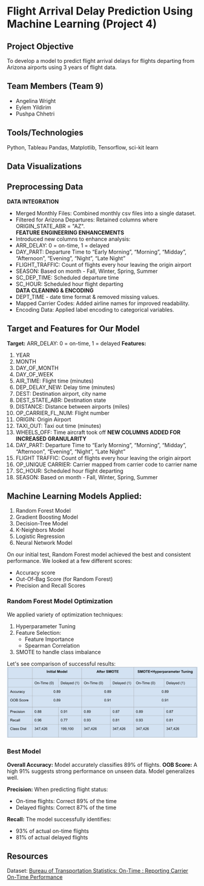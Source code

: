 # Flight Arrival Delay Prediction Using Machine Learning (Project 4)

## Project Objective
To develop a model to predict flight arrival delays for flights departing from Arizona airports using 3 years of flight data. 

## Team Members (Team 9)
- Angelina Wright
- Eylem Yildirim
- Pushpa Chhetri

## Tools/Technologies
Python, Tableau
Pandas, Matplotlib, Tensorflow, sci-kit learn

## Data Visualizations



## Preprocessing Data
**DATA INTEGRATION**
- Merged Monthly Files: Combined monthly csv files into a single dataset.
- Filtered for Arizona Departures: Retained columns where ORIGIN_STATE_ABR = "AZ". <br>
**FEATURE ENGINEERING ENHANCEMENTS**
- Introduced new columns to enhance analysis: 
 - ARR_DELAY: 0 = on-time, 1 = delayed
 - DAY_PART: Departure Time to “Early Morning”, “Morning”, “Midday”, “Afternoon”, “Evening”, “Night”, “Late Night”
 - FLIGHT_TRAFFIC: Count of flights every hour leaving the origin airport
 - SEASON: Based on month - Fall, Winter, Spring, Summer
 - SC_DEP_TIME: Scheduled departure time
 - SC_HOUR: Scheduled hour flight departing <br>
**DATA CLEANING & ENCODING**
- DEPT_TIME - date time format & removed missing values.
- Mapped Carrier Codes: Added airline names for improved readability.
- Encoding Data: Applied label encoding to categorical variables.


## Target and Features for Our Model
**Target:** ARR_DELAY: 0 = on-time, 1 = delayed
**Features:** <br>
1. YEAR
2. MONTH
3. DAY_OF_MONTH
4. DAY_OF_WEEK
5. AIR_TIME: Flight time (minutes)
6. DEP_DELAY_NEW: Delay time (minutes)
7. DEST: Destination airport, city name
8. DEST_STATE_ABR: Destination state 
9. DISTANCE: Distance between airports (miles)
10. OP_CARRIER_FL_NUM: Flight number
11. ORIGIN: Origin Airport
12. TAXI_OUT: Taxi out time (minutes)
13. WHEELS_OFF: Time aircraft took off
**NEW COLUMNS ADDED FOR INCREASED GRANULARITY** <br>
15. DAY_PART: Departure Time to “Early Morning”, “Morning”, “Midday”, “Afternoon”, “Evening”, “Night”, “Late Night”
16. FLIGHT TRAFFIC: Count of flights every hour leaving the origin airport
17. OP_UNIQUE CARRIER: Carrier mapped from carrier code to carrier name
18. SC_HOUR: Scheduled hour flight departing
19. SEASON: Based on month - Fall, Winter, Spring, Summer

## Machine Learning Models Applied:
1. Random Forest Model
2. Gradient Boosting Model
3. Decision-Tree Model
4. K-Neighbors Model
5. Logistic Regression
6. Neural Network Model

 On our initial test, Random Forest model achieved the best and consistent performance. We looked at a few different scores:
 - Accuracy score
 - Out-Of-Bag Score (for Random Forest)
 - Precision and Recall Scores

   
### Random Forest Model Optimization
We applied variety of optimization techniques:
1. Hyperparameter Tuning
2. Feature Selection:
    - Feature Importance
    - Spearman Correlation
4. SMOTE to handle class imbalance

Let's see comparison of successful results:
![image](https://github.com/wrighang/predicting_flight_arrival_delay_ml/blob/main/Resources/rf_results.png)

### Best Model
**Overall Accuracy:** Model accurately classifies 89% of flights.
**OOB Score:** A high 91% suggests strong performance on unseen data. Model generalizes well.

**Precision:** When predicting flight status:
- On-time flights: Correct 89% of the time
- Delayed flights: Correct 87% of the time

**Recall:** The model successfully identifies:
- 93% of actual on-time flights
- 81% of actual delayed flights



## Resources
Dataset: [Bureau of Transportation Statistics: On-Time : Reporting Carrier On-Time Performance](https://www.transtats.bts.gov/DL_SelectFields.aspx?gnoyr_VQ=FGJ&QO_fu146_anzr=b0-gvzr)
